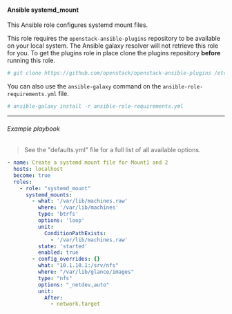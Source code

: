 #### Ansible systemd_mount

This Ansible role configures systemd mount files.

This role requires the ``openstack-ansible-plugins`` repository to be available
on your local system. The Ansible galaxy resolver will not retrieve this role
for you. To get the plugins role in place clone the plugins repository
**before** running this role.

``` bash
# git clone https://github.com/openstack/openstack-ansible-plugins /etc/ansible/roles/plugins
```

You can also use the ``ansible-galaxy`` command on the ``ansible-role-requirements.yml`` file.

``` bash
# ansible-galaxy install -r ansible-role-requirements.yml
```

----

###### Example playbook

> See the "defaults.yml" file for a full list of all available options.

``` yaml
- name: Create a systemd mount file for Mount1 and 2
  hosts: localhost
  become: true
  roles:
    - role: "systemd_mount"
      systemd_mounts:
        - what: '/var/lib/machines.raw'
          where: '/var/lib/machines'
          type: 'btrfs'
          options: 'loop'
          unit:
            ConditionPathExists:
              - '/var/lib/machines.raw'
          state: 'started'
          enabled: true
        - config_overrides: {}
          what: "10.1.10.1:/srv/nfs"
          where: "/var/lib/glance/images"
          type: "nfs"
          options: "_netdev,auto"
          unit:
            After:
              - network.target
```
